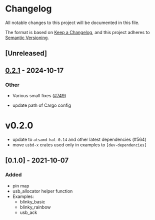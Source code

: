 # Changelog

All notable changes to this project will be documented in this file.

The format is based on [Keep a Changelog](https://keepachangelog.com/en/1.0.0/), and this project adheres
to [Semantic Versioning](https://semver.org/spec/v2.0.0.html).

## [Unreleased]

## [0.2.1](https://github.com/atsamd-rs/atsamd/compare/neo_trinkey-0.2.0...neo_trinkey-0.2.1) - 2024-10-17

### Other

- Various small fixes ([#749](https://github.com/atsamd-rs/atsamd/pull/749))

- update path of Cargo config

# v0.2.0

- update to `atsamd-hal-0.14` and other latest dependencies (#564)
- move `usbd-x` crates used only in examples to `[dev-dependencies]`

## [0.1.0] - 2021-10-07

### Added
- pin map
- usb_allocator helper function
- Examples:
  - blinky_basic
  - blinky_rainbow
  - usb_ack
